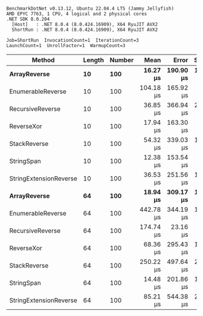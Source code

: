 ```

BenchmarkDotNet v0.13.12, Ubuntu 22.04.4 LTS (Jammy Jellyfish)
AMD EPYC 7763, 1 CPU, 4 logical and 2 physical cores
.NET SDK 8.0.204
  [Host]   : .NET 8.0.4 (8.0.424.16909), X64 RyuJIT AVX2
  ShortRun : .NET 8.0.4 (8.0.424.16909), X64 RyuJIT AVX2

Job=ShortRun  InvocationCount=1  IterationCount=3  
LaunchCount=1  UnrollFactor=1  WarmupCount=3  

```
| Method                 | Length | Number | Mean      | Error     | StdDev    | Median     | Min        | Max       | Allocated |
|----------------------- |------- |------- |----------:|----------:|----------:|-----------:|-----------:|----------:|----------:|
| **ArrayReverse**           | **10**     | **100**    |  **16.27 μs** | **190.90 μs** | **10.464 μs** |  **10.559 μs** |   **9.898 μs** |  **28.34 μs** |  **10.09 KB** |
| EnumerableReverse      | 10     | 100    | 104.18 μs | 165.92 μs |  9.095 μs | 103.744 μs |  95.308 μs | 113.48 μs |  25.72 KB |
| RecursiveReverse       | 10     | 100    |  36.85 μs | 366.94 μs | 20.113 μs |  25.627 μs |  24.856 μs |  60.07 μs |  56.97 KB |
| ReverseXor             | 10     | 100    |  17.94 μs | 163.30 μs |  8.951 μs |  14.738 μs |  11.031 μs |  28.05 μs |  10.09 KB |
| StackReverse           | 10     | 100    |  54.32 μs | 339.03 μs | 18.583 μs |  43.972 μs |  43.211 μs |  75.77 μs |  31.19 KB |
| StringSpan             | 10     | 100    |  12.38 μs | 153.54 μs |  8.416 μs |   7.564 μs |   7.484 μs |  22.10 μs |   5.41 KB |
| StringExtensionReverse | 10     | 100    |  36.53 μs | 251.56 μs | 13.789 μs |  28.924 μs |  28.223 μs |  52.45 μs |  28.84 KB |
| **ArrayReverse**           | **64**     | **100**    |  **18.94 μs** | **309.17 μs** | **16.947 μs** |   **9.408 μs** |   **8.896 μs** |  **38.50 μs** |  **30.41 KB** |
| EnumerableReverse      | 64     | 100    | 442.78 μs | 344.19 μs | 18.866 μs | 432.257 μs | 431.514 μs | 464.56 μs |  59.31 KB |
| RecursiveReverse       | 64     | 100    | 174.74 μs |  23.16 μs |  1.270 μs | 175.176 μs | 173.312 μs | 175.74 μs | 710.88 KB |
| ReverseXor             | 64     | 100    |  68.36 μs | 295.43 μs | 16.194 μs |  61.304 μs |  56.886 μs |  86.88 μs |  30.41 KB |
| StackReverse           | 64     | 100    | 250.22 μs | 497.64 μs | 27.277 μs | 246.689 μs | 224.879 μs | 279.09 μs |  88.22 KB |
| StringSpan             | 64     | 100    |  14.48 μs | 201.86 μs | 11.065 μs |   8.337 μs |   7.845 μs |  27.25 μs |  15.56 KB |
| StringExtensionReverse | 64     | 100    |  85.21 μs | 544.38 μs | 29.839 μs |  68.228 μs |  67.737 μs | 119.66 μs |  68.69 KB |
